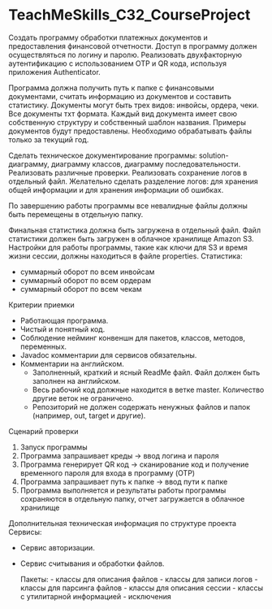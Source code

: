 # TeachMeSkills_C32_CourseProject

Создать программу обработки платежных документов и предоставления финансовой отчетности.
Доступ в программу должен осуществляться по логину и паролю.
Реализовать двухфакторную аутентификацию с использованием OTP и QR кода, используя приложения Authenticator.


Программа должна получить путь к папке с финансовыми документами, считать информацию из документов и 
составить статистику.
Документы могут быть трех видов: инвойсы, ордера, чеки.
Все документы тхт формата.
Каждый вид документа имеет свою собственную структуру и собственный шаблон названия.
Примеры документов будут предоставлены.
Необходимо обрабатывать файлы только за текущий год.



Сделать техническое документирование программы: solution-диаграмму, диаграмму классов, диаграмму 
последовательности.
Реализовать различные проверки.
Реализовать сохранение логов в отдельный файл.
Желательно сделать разделение логов: для хранения общей информации и для хранения информации об ошибках.

По завершению работы программы все невалидные файлы должны быть перемещены в отдельную папку.

Финальная статистика должна быть загружена в отдельный файл. Файл статистики должен быть загружен в 
облачное хранилище Amazon S3.
Настройки для работы программы, такие как ключи для S3 и время жизни сессии, должны находиться в 
файле properties.
Статистика:
- суммарный оборот по всем инвойсам
- суммарный оборот по всем ордерам
- суммарный оборот по всем чекам

Критерии приемки
- Работающая программа.
- Чистый и понятный код.
- Соблюдение нейминг конвеншн для пакетов, классов, методов, переменных.
- Javadoc комментарии для сервисов обязательны.
- Комментарии на английском.
    - Заполненный, краткий и ясный ReadMe файл. Файл должен быть заполнен на английском.
    - Весь рабочий код должные находится в ветке master. Количество другие веток не ограничено.
    - Репозиторий не должен содержать ненужных файлов и папок (например, out, target и другие).

Сценарий проверки
1. Запуск программы
2. Программа запрашивает креды -> ввод логина и пароля
3. Программа генерирует QR код -> сканирование код и получение временного пароля для входа в программу (OTP)
4. Программа запрашивает путь к папке -> ввод пути к папке
5. Программа выполняется и результаты работы программы сохраняются в отдельную папку, отчет загружается в облачное хранилище


Дополнительная техническая информация по структуре проекта
Сервисы:
- Сервис авторизации.
- Сервис считывания и обработки файлов.

	Пакеты:
		- классы для описания файлов
		- классы для записи логов
		- классы для парсинга файлов
		- классы для описания сессии
		- классы с утилитарной информацией
		- исключения
	


